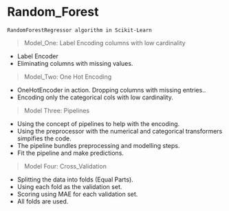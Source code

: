 # Random_Forest

    RandomForestRegressor algorithm in Scikit-Learn

 > Model_One: Label Encoding columns with low cardinality
 
  + Label Encoder
  + Eliminating columns with missing values.
  
 
 > Model_Two: One Hot Encoding
 
  + OneHotEncoder in action. Dropping columns with missing entries..
  + Encoding only the categorical cols with low cardinality.
  
  
  > Model Three: Pipelines
  
  + Using the concept of pipelines to help with the encoding.
  + Using the preprocessor with the numerical and categorical transformers simpifies the code.
  + The pipeline bundles preprocessing and modelling steps.
  + Fit the pipeline and make predictions.
  
  > Model Four: Cross_Validation
  
  + Splitting the data into folds (Equal Parts).
  + Using each fold as the validation set.
  + Scoring using MAE for each validation set.
  + All folds are used.
  